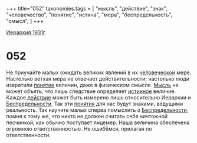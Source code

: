 +++
title="052"
taxonomies.tags = [
"мысль",
"действие",
"знак",
"человечество",
"понятие",
"истина",
"мера",
"беспредельность",
"смысл",
]
+++

[Иерархия 1931г](/agni/19312)

# 052
Не приучайте малых ожидать великих явлений в их [человеческой](/tags/человечество) мере. Настолько ветхая мера не отвечает действительности; настолько люди извратили [понятие](/tags/понятие) величин, даже в физическом смысле. [Мысль](/tags/мысль) не может объять, что лишь следствие определяет [истинное](/tags/истина) величие. Каждое [действие](/tags/действие) может быть измерено лишь относительно Иерархии и [Беспредельности](/tags/беспредельность). Так эти [понятия](/tags/понятие) для нас будут знаками, ведущими реальность. Так научите малых сперва помыслить о [Беспредельности](/tags/беспредельность), помня к тому же, что никто не должен считать себя ничтожной песчинкой, как обычно поступает лицемер. Наша величина обеспечена огромною ответственностью. Не ошибёмся, прилагая по ответственности.   

